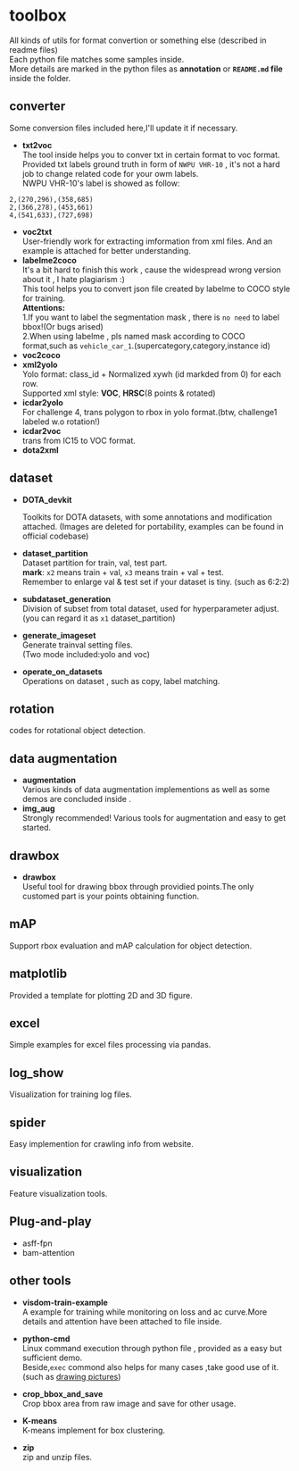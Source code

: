 # toolbox
All kinds of utils for format convertion or something else (described in readme files)</br>
Each python file matches some samples inside.</br>
More details are marked in the python files as **annotation** or **`README.md` file** inside the folder.</br>


## converter 
Some conversion files included here,I'll update it if necessary.</br>
* **txt2voc**</br>
The tool inside helps you to conver txt in certain format to voc format.  
Provided txt labels ground truth in form of `NWPU VHR-10` , it's not a hard job to change related code for your owm labels.  
NWPU VHR-10's label is showed as follow:  
```
2,(270,296),(358,685)
2,(366,278),(453,661)
4,(541,633),(727,698)
```

* **voc2txt**  
User-friendly work for extracting imformation from xml files. And an example is attached for better understanding.  
* **labelme2coco**  
It's a bit hard to finish this work , cause the widespread wrong version about it , I hate plagiarism :)  
This tool helps you to convert json file created by labelme to COCO style for training.     
**Attentions:**   
    1.If you want to label the segmentation mask , there is `no need` to label bbox!(Or bugs arised)   
    2.When using labelme , pls named mask according to COCO format,such as `vehicle_car_1`.(supercategory,category,instance id)    
* **voc2coco**    
* **xml2yolo**    
Yolo format: class_id + Normalized xywh (id markded from 0) for each row.  
Supported xml style: **VOC**, **HRSC**(8 points & rotated)
* **icdar2yolo**   
For challenge 4, trans polygon to rbox in yolo format.(btw, challenge1 labeled w.o rotation!)  
* **icdar2voc**  
trans from IC15 to VOC format.
* **dota2xml**



## dataset  

* **DOTA_devkit**

  Toolkits for DOTA datasets, with some annotations and modification attached. (Images are deleted for portability, examples can be found in official codebase)

* **dataset_partition**  
  Dataset partition for train, val, test part.  
  **mark**: `x2` means train + val, `x3` means train + val + test.  
  Remember to enlarge val & test set if your dataset is tiny. (such as 6:2:2)   

* **subdataset_generation**    
  Division of subset from total dataset, used for hyperparameter adjust.  
  (you can regard it as `x1` dataset_partition)  

* **generate_imageset**    
  Generate trainval setting files.    
  (Two mode included:yolo and voc)    

* **operate_on_datasets**    
  Operations on dataset , such as copy, label matching.     

## rotation

codes for rotational object detection. 


## data augmentation  
* **augmentation**   
Various kinds of data augmentation implementions as well as some demos are concluded inside .  
* **img_aug**  
Strongly recommended! Various tools for augmentation and easy to get started.  


## drawbox
* **drawbox**  
Useful tool for drawing bbox through providied points.The only customed part is your points obtaining function. 

## mAP
Support rbox evaluation and mAP calculation for object detection.

## matplotlib
Provided a template for plotting 2D and 3D figure.

## excel 
Simple examples for excel files processing via pandas.

## log_show
Visualization for training log files.


## spider
Easy implemention for crawling info from website.

## visualization

Feature visualization tools.

## Plug-and-play

* asff-fpn
* bam-attention


## other tools
* **visdom-train-example**  
A example for training while monitoring on loss and ac curve.More details and attention have been attached to file inside. 

* **python-cmd**  
Linux command execution through python file , provided as a easy but sufficient demo.  
Beside,`exec` commond also helps for many cases ,take good use of it.(such as [drawing pictures](https://github.com/ming71/toolbox/blob/b473ea001c2498fe927115d0c4a66d1cd4e30a7f/matplotlib/HuMonent.py#L172))  


* **crop_bbox_and_save**   
Crop bbox area from raw image and save for other usage.


 * **K-means**   
  K-means  implement for box clustering.

* **zip**  
zip and unzip files.
